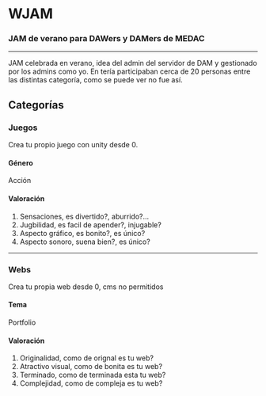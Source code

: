 # WJAM
### JAM de verano para DAWers y DAMers de MEDAC
--------------------------------------------------

JAM celebrada en verano, idea del admin del servidor de DAM y gestionado por los admins como yo. En tería participaban 
cerca de 20 personas entre las distintas categoría, como se puede ver no fue así.

## Categorías
### Juegos
Crea tu propio juego con unity desde 0. 
#### Género
Acción
#### Valoración
1. Sensaciones, es divertido?, aburrido?...
2. Jugbilidad, es facil de apender?, injugable?
3. Aspecto gráfico, es bonito?, es único?
4. Aspecto sonoro, suena bien?, es único?

-----------------------------------------

### Webs
Crea tu propia web desde 0, cms no permitidos
#### Tema
Portfolio
#### Valoración
1. Originalidad, como de orignal es tu web?
2. Atractivo visual, como de bonita es tu web?
3. Terminado, como de terminada esta tu web?
4. Complejidad, como de compleja es tu web?
